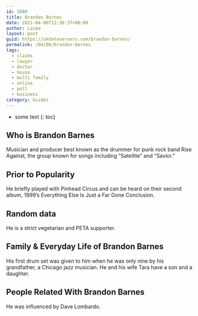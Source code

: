 ```yaml
---
id: 3880
title: Brandon Barnes
date: 2021-04-06T12:36:37+00:00
author: Laima
layout: post
guid: https://ukdataservers.com/brandon-barnes/
permalink: /04/06/brandon-barnes
tags:
  - claims
  - lawyer
  - doctor
  - house
  - multi family
  - online
  - poll
  - business
category: Guides
---
```


* some text
{: toc}


## Who is Brandon Barnes
                  
                  
                  
Musician and producer best known as the drummer for punk rock band Rise Against, the group known for songs including &#8220;Satellite&#8221; and &#8220;Savior.&#8221;
                  
              
            
              
            
                
                
                
## Prior to Popularity
                  
                  
                  
He briefly played with Pinhead Circus and can be heard on their second album, 1999&#8217;s Everything Else Is Just a Far Gone Conclusion.
                  
              
            
              
            
                
                
                
## Random data
                  
                  
                  
He is a strict vegetarian and PETA supporter. 
                  
              
            
              
            
                
                
                
## Family & Everyday Life of Brandon Barnes
                  
                  
                  
His first drum set was given to him when he was only nine by his grandfather, a Chicago jazz musician. He and his wife Tara have a son and a daughter.
                  
              
            
              
            
                
                
                
## People Related With Brandon Barnes
                  
                  
                  
He was influenced by Dave Lombardo.
                  
              
            
              
            
                
              
            
              
              
            
            
              
            
          
          
          